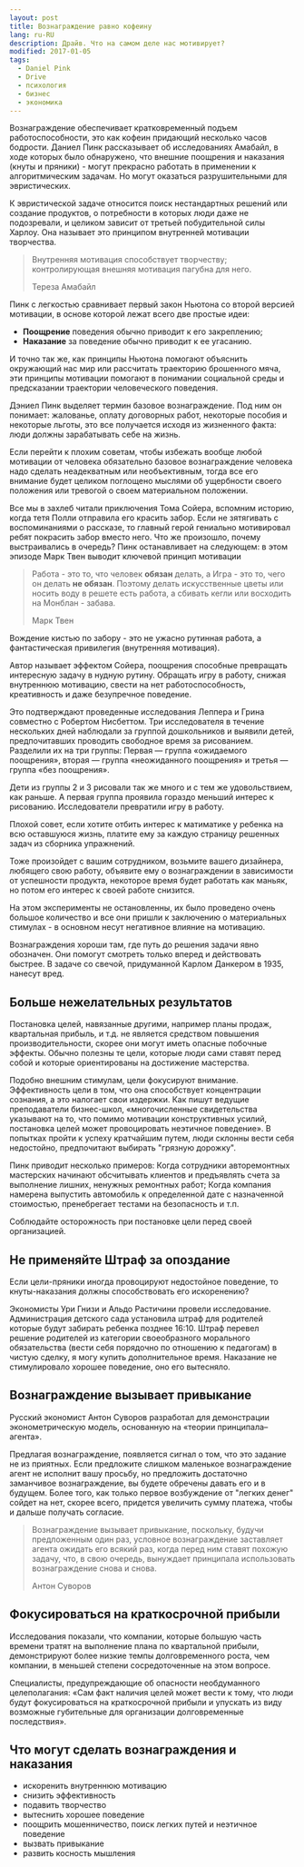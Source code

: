 ```yaml
---
layout: post
title: Вознаграждение равно кофеину
lang: ru-RU
description: Драйв. Что на самом деле нас мотивирует?
modified: 2017-01-05
tags:
  - Daniel Pink
  - Drive
  - психология
  - бизнес
  - экономика
---
```

Вознаграждение обеспечивает кратковременный подъем работоспособности,
это как кофеин придающий несколько часов бодрости. Даниел Пинк рассказывает об
исследованиях Амабайл, в ходе которых было обнаружено, что внешние поощрения и
наказания (кнуты и пряники) - могут прекрасно работать в применении к
алгоритмическим задачам. Но могут оказаться разрушительными для эвристических.
<!--more-->

К эвристической задаче относится поиск нестандартных решений или создание
продуктов, о потребности в которых люди даже не подозревали, и целиком зависит
от третьей побудительной силы Харлоу. Она называет это принципом внутренней
мотивации творчества.

>Внутренняя мотивация способствует творчеству;
>контролирующая внешняя мотивация пагубна для него.
>
>Тереза Амабайл

Пинк с легкостью сравнивает первый закон Ньютона со второй версией мотивации,
в основе которой лежат всего две простые идеи:

  - **Поощрение** поведения обычно приводит к его закреплению;
  - **Наказание** за поведение обычно приводит к ее угасанию.

И точно так же, как принципы Ньютона помогают объяснить окружающий нас мир
или рассчитать траекторию брошенного мяча, эти принципы мотивации помогают
в понимании социальной среды и предсказании траектории человеческого поведения.

Дэниел Пинк выделяет термин базовое вознаграждение. Под ним он понимает:
жалованье, оплату договорных работ, некоторые пособия и некоторые льготы,
это все получается исходя из жизненного факта: люди должны зарабатывать себе
на жизнь.

Если перейти к плохим советам, чтобы избежать вообще любой мотивации от человека
обязательно базовое вознаграждение человека надо сделать неадекватным или
необъективным, тогда все его внимание будет целиком поглощено мыслями об
ущербности своего положения или тревогой о своем материальном положении.

Все мы в захлеб читали приключения Тома Сойера, вспомним историю, когда тетя
Полли отправила его красить забор. Если не зятягивать с воспоминаниями о
рассказе, то главный герой гениально мотивировал ребят покрасить забор вместо
него. Что же произошло, почему выстраивались в очередь? Пинк останавливает на
следующем: в этом эпизоде Марк Твен выводит ключевой принцип мотивации

>Работа - это то, что человек **обязан** делать,
>а Игра - это то, чего он делать **не обязан**.
>Поэтому делать искусственные цветы или носить воду в решете есть работа,
>а сбивать кегли или восходить на Монблан - забава.
>
>Марк Твен

Вождение кистью по забору - это не ужасно рутинная работа, а фантастическая
привилегия (внутренняя мотивация).

Автор называет эффектом Сойера, поощрения способные превращать интересную задачу
в нудную рутину. Обращать игру в работу, снижая внутреннюю мотивацию, свести на
нет работоспособность, креативность и даже безупречное поведение.

Это подтверждают проведенные исследования Леппера и Грина совместно с
Робертом Нисбеттом. Три исследователя в течение нескольких дней наблюдали за
группой дошкольников и выявили детей, предпочитавших проводить свободное время
за рисованием. Разделили их на три группы: Первая — группа «ожидаемого поощрения»,
вторая — группа «неожиданного поощрения» и третья — группа «без поощрения».

Дети из группы 2 и 3 рисовали так же много и с тем же удовольствием, как раньше.
А первая группа проявила гораздо меньший интерес к рисованию. Исследователи
превратили игру в работу.

Плохой совет, если хотите отбить интерес к матиматике у ребенка на всю
оставшуюся жизнь, платите ему за каждую страницу решенных задач из сборника
упражнений.

Тоже произойдет с вашим сотрудником, возьмите вашего дизайнера, любящего свою
работу, объявите ему о вознаграждении в зависимости от успешности продукта,
некоторое время будет работать как маньяк, но потом его интерес к своей работе
снизится.

На этом эксперименты не остановленны, их было проведено очень большое количество
и все они пришли к заключению о материальных стимулах - в основном несут
негативное влияние на мотивацию.

Вознаграждения хороши там, где путь до решения задачи явно обозначен. Они
помогут смотреть только вперед и действовать быстрее. В задаче со свечой,
придуманной Карлом Данкером в 1935, нанесут вред.

## Больше нежелательных результатов
Постановка целей, навязанные другими, например планы продаж, квартальная
прибыль, и т.д. не является средством повышения производительности, скорее
они могут иметь опасные побочные эффекты. Обычно полезны те цели, которые люди
сами ставят перед собой и которые ориентированы на достижение мастерства.

Подобно внешним стимулам, цели фокусируют внимание. Эффективность цели в том,
что она способствует концентрации сознания, а это налогает свои издержки.
Как пишут ведущие преподаватели бизнес-школ, «многочисленные свидетельства
указывают на то, что помимо мотивации конструктивных усилий, постановка целей
может провоцировать неэтичное поведение». В попытках пройти к успеху кратчайшим
путем, люди склонны вести себя недостойно, предпочитают выбирать
"грязную дорожку".

Пинк приводит несколько примеров: Когда сотрудники авторемонтных
мастерских начинают обсчитывать клиентов и предъявлять счета за выполнение
лишних, ненужных ремонтных работ; Когда компания намерена выпустить автомобиль
к определенной дате с назначенной стоимостью, пренебрегает тестами
на безопасность и т.п.

Соблюдайте осторожность при постановке цели перед своей организацией.

## Не применяйте Штраф за опоздание
Если цели-пряники иногда провоцируют недостойное поведение, то кнуты-наказания
должны способствовать его искоренению?

Экономисты Ури Гнизи и Альдо Растичини провели исследование. Администрация
детского сада установила штраф для родителей которые будут забирать ребенка
позднее 16:10. Штраф перевел решение родителей из категории своеобразного
морального обязательства (вести себя порядочно по отношению к педагогам)
в чистую сделку, я могу купить дополнительное время. Наказание не стимулировало
хорошее поведение, оно его вытесняло.

## Вознаграждение вызывает привыкание
Русский экономист Антон Суворов разработал для демонстрации эконометрическую
модель, основанную на «теории принципала–агента».

Предлагая вознаграждение, появляется сигнал о том, что это задание не из приятных.
Если предложите слишком маленькое вознаграждение агент не исполнит вашу просьбу,
но предложить достаточно заманчивое вознаграждение, вы будете обречены давать
его и в будущем. Более того, как только первое возбуждение от "легких денег"
сойдет на нет, скорее всего, придется увеличить сумму платежа, чтобы и дальше
получать согласие.

>Вознаграждение вызывает привыкание, поскольку, будучи предложенным один раз,
>условное вознаграждение заставляет агента ожидать его всякий раз, когда перед
>ним ставят похожую задачу, что, в свою очередь, вынуждает принципала
>использовать вознаграждение снова и снова.
>
>Антон Суворов

## Фокусироваться на краткосрочной прибыли
Исследования показали, что компании, которые большую часть времени тратят на
выполнение плана по квартальной прибыли, демонстрируют более низкие темпы
долговременного роста, чем компании, в меньшей степени сосредоточенные на этом
вопросе.

Специалисты, предупреждающие об опасности необдуманного целеполагания:
«Сам факт наличия целей может вести к тому, что люди будут
фокусироваться на краткосрочной прибыли и упускать из виду возможные
губительные для организации долговременные последствия».

## Что могут сделать вознаграждения и наказания
  - искоренить внутреннюю мотивацию
  - снизить эффективность
  - подавить творчество
  - вытеснить хорошее поведение
  - поощрить мошенничество, поиск легких путей и неэтичное поведение
  - вызвать привыкание
  - развить косность мышления

